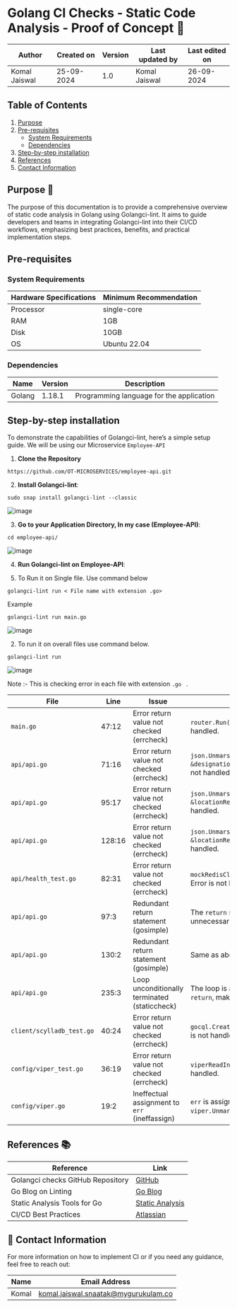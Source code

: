# Golang CI Checks - Static Code Analysis - Proof of Concept 🚀

| Author | Created on | Version | Last updated by | Last edited on |
|--------|------------|---------|----------------|----------------|
| Komal Jaiswal | 25-09-2024 | 1.0 | Komal Jaiswal  | 26-09-2024 |

## Table of Contents
1. [Purpose](#purpose)
2. [Pre-requisites](#pre-requisites)
   - [System Requirements](#system-requirements)
   - [Dependencies](#dependencies)
3. [Step-by-step installation](#step-by-step-installation)
4. [References](#references)
5. [Contact Information](#contact-information)

## Purpose 🎯
The purpose of this documentation is to provide a comprehensive overview of static code analysis in Golang using Golangci-lint. It aims to guide developers and teams in integrating Golangci-lint into their CI/CD workflows, emphasizing best practices, benefits, and practical implementation steps.

## Pre-requisites

### System Requirements

| Hardware Specifications | Minimum Recommendation |
|-------------------------|------------------------|
| Processor               | single-core              |
| RAM                     | 1GB                    |
| Disk                    | 10GB                   |
| OS                      | Ubuntu 22.04           |

### Dependencies

| Name     | Version | Description                              |
|----------|---------|------------------------------------------|
| Golang   | 1.18.1  | Programming language for the application |


## Step-by-step installation

To demonstrate the capabilities of Golangci-lint, here’s a simple setup guide. We will be using our Microservice ```Employee-API```

1. **Clone the Repository**

```
https://github.com/OT-MICROSERVICES/employee-api.git
```

2. **Install Golangci-lint**:

```
sudo snap install golangci-lint --classic
```


![image](https://github.com/user-attachments/assets/87fb9498-be1b-40cd-a35f-ae3a52b4b66c)


3. **Go to your Application Directory, In my case (Employee-API)**:

```
cd employee-api/
```


![image](https://github.com/user-attachments/assets/7e012efe-10d5-4d1c-b8ec-062060c46374)
 
4. **Run Golangci-lint on Employee-API**:

1. To Run it on Single file. Use command below

```
golangci-lint run < File name with extension .go>
```

Example 
```
golangci-lint run main.go

```
![image](https://github.com/user-attachments/assets/7b90ff4b-1942-41e9-89bc-b448b7accfa0)

2. To run it on overall files use command below.

```
golangci-lint run 

```

![image](https://github.com/user-attachments/assets/8ba89f07-6075-43f2-bff6-df06e626d2d9)

Note :- This is checking error in each file with extension ```.go ``` .

| **File**                         | **Line**  | **Issue**                                                                | **Description**                                                       |
|-----------------------------------|-----------|--------------------------------------------------------------------------|-----------------------------------------------------------------------|
| `main.go`                         | 47:12     | Error return value not checked (errcheck)                                | `router.Run(":8080")` – Error is not handled.                         |
| `api/api.go`                      | 71:16     | Error return value not checked (errcheck)                                | `json.Unmarshal(jsonData, &designationResponse)` – Error is not handled. |
| `api/api.go`                      | 95:17     | Error return value not checked (errcheck)                                | `json.Unmarshal([]byte(redisData), &locationResponse)` – Error is not handled. |
| `api/api.go`                      | 128:16    | Error return value not checked (errcheck)                                | `json.Unmarshal(jsonData, &locationResponse)` – Error is not handled. |
| `api/health_test.go`              | 82:31     | Error return value not checked (errcheck)                                | `mockRedisClient.Ping(ctx).Err()` – Error is not handled.             |
| `api/api.go`                      | 97:3      | Redundant return statement (gosimple)                                    | The `return` statement is unnecessary and can be removed.             |
| `api/api.go`                      | 130:2     | Redundant return statement (gosimple)                                    | Same as above.                                                        |
| `api/api.go`                      | 235:3     | Loop unconditionally terminated (staticcheck)                            | The loop is always terminated by a `return`, making the loop useless. |
| `client/scylladb_test.go`         | 40:24     | Error return value not checked (errcheck)                                | `gocql.CreateSessionMock()` – Error is not handled.                   |
| `config/viper_test.go`            | 36:19     | Error return value not checked (errcheck)                                | `viperReadInConfig()` – Error is not handled.                         |
| `config/viper.go`                 | 19:2      | Ineffectual assignment to `err` (ineffassign)                            | `err` is assigned but never used in `viper.Unmarshal(&config)`.       |


## References 📚

| Reference                                     | Link                                                  |
|-----------------------------------------------|-------------------------------------------------------|
| Golangci checks GitHub Repository               | [GitHub](https://github.com/mygurukulam-p10/Documention/blob/main/Application%20CI%20Design/GoLang%20CI%20Checks/Static-Code-Analysis/README.md)  |
| Go Blog on Linting                           | [Go Blog](https://blog.golang.org/lint)               |
| Static Analysis Tools for Go                 | [Static Analysis](https://golang.org/doc/code.html#staticanalysis) |
| CI/CD Best Practices                          | [Atlassian](https://www.atlassian.com/continuous-delivery/ci-vs-ci) |

## 📧 Contact Information

For more information on how to implement CI or if you need any guidance, feel free to reach out:

| Name  | Email Address                                  |
|-------|------------------------------------------------|
| Komal | komal.jaiswal.snaatak@mygurukulam.co           |

